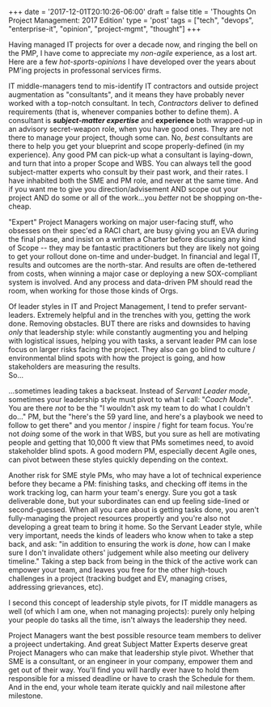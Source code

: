 +++
date = '2017-12-01T20:10:26-06:00'
draft = false
title = 'Thoughts On Project Management: 2017 Edition'
type = 'post'
tags = ["tech", "devops", "enterprise-it", "opinion", "project-mgmt", "thought"]
+++

Having managed IT projects for over a decade now, and ringing the bell on the PMP, I have come to appreciate my <i>non-agile</i> experience, as a lost art.  Here are a few *hot-sports-opinions* I have developed over the years about PM'ing projects in professonal services firms. <br />

IT middle-managers tend to mis-identify IT contractors and outside project augmentation as "consultants", and it means they have probably never worked with a top-notch consultant. In tech, <i>Contractors</i> deliver to defined requirements (that is, whenever companies bother to define them). A consultant is ***subject-matter expertise*** and **experience** both wrapped-up in an advisory secret-weapon role, when you have good ones.  They are not there to manage your project, though some can.  No, *best* consultants are there to help you get your blueprint and scope properly-defined (in my experience). Any good PM can pick-up what a consultant is laying-down, and turn that into a proper Scope and WBS.  You can always tell the good subject-matter experts who consult by their past work, and their rates.  I have inhabited both the SME and PM role, and never at the same time.  And if you want me to give you direction/advisement AND scope out your project AND do some or all of the work...you *better* not be shopping on-the-cheap. <br />

"Expert" Project Managers working on major user-facing stuff, who obsesses on their spec'ed a RACI chart, are busy giving you an EVA during the final phase, and insist on a written a Charter before discusing any kind of Scope -- they may be fantastic practitioners but they are likely not going to get your rollout done on-time and under-budget. In financial and legal IT, results and outcomes are the north-star.  And results are often de-tethered from costs, when winning a major case or deploying a new SOX-compliant system is involved. And any process and data-driven PM should read the room, when working for those those kinds of Orgs. <br />

Of leader styles in IT and Project Management, I tend to prefer servant-leaders. Extremely helpful and in the trenches with you, getting the work done. Removing obstacles.  BUT there are risks and downsides to having *only* that leadership style: while constantly augmenting you and helping with logistical issues, helping you with tasks, a servant leader PM can lose focus on larger risks facing the project.  They also can go blind to culture / environmental blind spots with how the project is going, and how stakeholders are measuring the results.  <br /> So...

...sometimes leading takes a backseat.  Instead of *Servant Leader mode*, sometimes your leadership style must pivot to what I call: "*Coach Mode*".  You are there *not* to be the "I wouldn't ask my team to do what I couldn't do..." PM, but the "here's the 59 yard line, and here's a playbook we need to follow to get there" and you mentor / inspire / fight for team focus.  You're not *doing* some of the work in that WBS, but you sure as hell are motivating people and getting that 10,000 ft view that PMs sometimes need, to avoid stakeholder blind spots.  A good modern PM, especially decent Agile ones, can pivot between these styles quickly depending on the context. <br />

Another risk for SME style PMs, who may have a lot of technical experience before they became a PM: finishing tasks, and checking off items in the work tracking log, can harm your team's energy.  Sure you got a task deliverable done, but your subordinates can end up feeling side-lined or second-guessed. When all you care about is getting tasks done, you aren't fully-managing the project resources propertly and you're also not developing a great team to bring it home.  So the Servant Leader style, while very important, needs the kinds of leaders who know when to take a step back, and ask: "in addition to ensuring the work is *done*, how can I make sure I don't invalidate others' judgement while also meeting our delivery timeline."  Taking a step back from being in the thick of the active work can empower your team, and leaves you free for the other high-touch challenges in a project (tracking budget and EV, managing crises, addressing grievances, etc). <br />

I second this concept of leadership style pivots, for IT middle managers as well (of which I am one, when not managing projects): purely only helping your people do tasks all the time, isn't always the leadership they need. <br />

Project Managers want the best possible resource team members to deliver a projeect undertaking.  And great Subject Matter Experts deserve great Project Managers who can make that leadership style pivot.  Whether that SME is a consultant, or an engineer in your company, empower them and get out of their way.  You'll find you will hardly ever have to hold them responsible for a missed deadline or have to crash the Schedule for them.  And in the end, your whole team iterate quickly and nail milestone after milestone. 